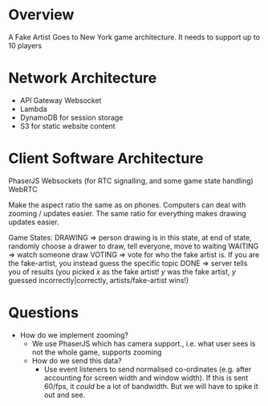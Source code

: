 # Overview

A Fake Artist Goes to New York game architecture. It needs to support up to 10 players

# Network Architecture
- API Gateway Websocket
- Lambda
- DynamoDB for session storage
- S3 for static website content

# Client Software Architecture
PhaserJS
Websockets (for RTC signalling, and some game state handling)
WebRTC

Make the aspect ratio the same as on phones. Computers can deal with zooming / updates easier. The same ratio for everything makes drawing updates easier.

Game States:
  DRAWING => person drawing is in this state, at end of state, randomly choose a drawer to draw, tell everyone, move to waiting
  WAITING => watch someone draw
  VOTING => vote for who the fake artist is. If you are the fake-artist, you instead guess the specific topic
  DONE => server tells you of results (you picked _x_ as the fake artist! _y_ was the fake artist, _y_ guessed incorrectly|correctly, artists/fake-artist wins!)

# Questions

- How do we implement zooming?
  - We use PhaserJS which has camera support., i.e. what user sees is not the whole game, supports zooming
  - How do we send this data?
    - Use event listeners to send normalised co-ordinates (e.g. after accounting for screen width and window width). If this is sent 60/fps, it _could_ be a lot of bandwidth. But we will have to spike it out and see.
